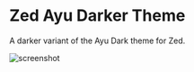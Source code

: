 # Zed Ayu Darker Theme

A darker variant of the Ayu Dark theme for Zed.

![screenshot](https://github.com/user-attachments/assets/728f2652-77c2-4c03-a00e-4661457cca3a)
